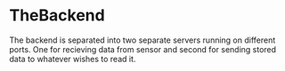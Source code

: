 # TheBackend

The backend is separated into two separate servers running on different ports.
One for recieving data from sensor and second for sending stored data to whatever wishes to read it.
